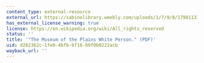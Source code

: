 ```yaml
---
content_type: external-resource
external_url: https://sabinolibrary.weebly.com/uploads/1/7/9/8/17981137/museumofplainswhiteperson.pdf
has_external_license_warning: true
license: https://en.wikipedia.org/wiki/All_rights_reserved
status: ''
title: '"The Museum of the Plains White Person." (PDF)'
uid: d262362c-1fe0-4bfb-bf16-b9f0b0222acb
wayback_url: ''
---
```

